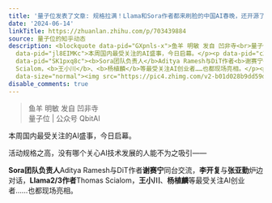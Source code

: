 ```yaml
---
title: '量子位发表了文章: 规格拉满！Llama和Sora作者都来刷脸的中国AI春晚，还开源了一大堆大模型成果'
date: '2024-06-14'
linkTitle: https://zhuanlan.zhihu.com/p/703439884
source: 量子位的知乎动态
description: <blockquote data-pid="GXpnls-x">鱼羊 明敏 发自 凹非寺<br>量子位 | 公众号 QbitAI</blockquote><p
  data-pid="jl8EIMKc">本周国内最受关注的AI盛事，今日启幕。</p><p data-pid="cXiIYrf1">活动规格之高，没有哪个关心AI技术发展的人能不为之吸引——</p><p
  data-pid="SK1pxq8c"><b>Sora团队负责人</b>Aditya Ramesh与DiT作者<b>谢赛宁</b>同台交流，<b>李开复</b>与<b>张亚勤</b>炉边对话，<b>Llama2/3作者</b>Thomas
  Scialom，<b>王小川</b>、<b>杨植麟</b>等最受关注AI创业者……也都现场亮相。</p><p class="ztext-empty-paragraph"><br></p><figure
  data-size="normal"><img src="https://pic4.zhimg.com/v2-b01d028b9dd59d60 ...
disable_comments: true
---
```

<blockquote data-pid="GXpnls-x">鱼羊 明敏 发自 凹非寺<br>量子位 | 公众号 QbitAI</blockquote><p data-pid="jl8EIMKc">本周国内最受关注的AI盛事，今日启幕。</p><p data-pid="cXiIYrf1">活动规格之高，没有哪个关心AI技术发展的人能不为之吸引——</p><p data-pid="SK1pxq8c"><b>Sora团队负责人</b>Aditya Ramesh与DiT作者<b>谢赛宁</b>同台交流，<b>李开复</b>与<b>张亚勤</b>炉边对话，<b>Llama2/3作者</b>Thomas Scialom，<b>王小川</b>、<b>杨植麟</b>等最受关注AI创业者……也都现场亮相。</p><p class="ztext-empty-paragraph"><br></p><figure data-size="normal"><img src="https://pic4.zhimg.com/v2-b01d028b9dd59d60 ...